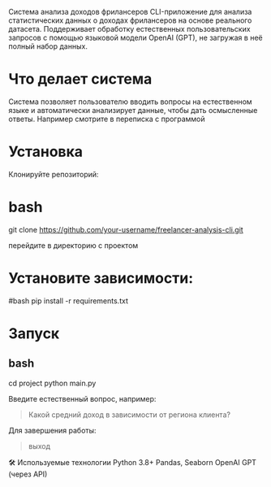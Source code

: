 Система анализа доходов фрилансеров
CLI-приложение для анализа статистических данных о доходах фрилансеров на основе реального датасета. Поддерживает обработку естественных пользовательских запросов с помощью языковой модели OpenAI (GPT), не загружая в неё полный набор данных.

# Что делает система
Система позволяет пользователю вводить вопросы на естественном языке и автоматически анализирует данные, чтобы дать осмысленные ответы. Например смотрите в переписка с программой


# Установка
Клонируйте репозиторий:

# bash
git clone https://github.com/your-username/freelancer-analysis-cli.git

перейдите в директорию с проектом



# Установите зависимости:

#bash
pip install -r requirements.txt


# Запуск
## bash
cd project
python main.py


Введите естественный вопрос, например:
> Какой средний доход в зависимости от региона клиента?

Для завершения работы:
> выход

🛠 Используемые технологии
Python 3.8+
Pandas, Seaborn
OpenAI GPT (через API)

